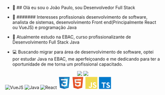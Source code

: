 - 👋 ## Olá eu sou o João Paulo, sou Desenvolvedor Full Stack
- 👀 ####### Interesses profissionais desenvolvimento de software, analista de sistemas, desenvolvimento Front end(Principalmente React ou VueJS) e programação Java
- 🌱 Atualmente estudo na EBAC, curso profissionalizante de Desenvolvimento Full Stack Java 

- 💻 Buscando migrar para área de desenvolvimento de software, optei por estudar Java na EBAC, me aperfeiçoando e me dedicando para ter a oportunidade de me torna um profissional capacitado.

<!---
JoaopauloDevJ/JoaopauloDevJ is a ✨ special ✨ repository because its `README.md` (this file) appears on your GitHub profile.
You can click the Preview link to take a look at your changes.
--->


<div align='center'>
    <img height='175px' src="https://github-readme-stats.vercel.app/api?username=JoaopauloDevJ&show_icons=true&theme=dracula&include_all_commits=true&count_private=true" />
    <img height='175px' src="https://github-readme-stats.vercel.app/api/top-langs/?username=JoaopauloDevJ&layout=compact&langs_count=7&theme=dracula" />
</div>

<div display='flex'>
    <img height='35px' src='https://upload.wikimedia.org/wikipedia/commons/thumb/9/95/Vue.js_Logo_2.svg/1200px-Vue.js_Logo_2.svg.png' alt='VueJS' />
    <img height='40px' src='https://logos-world.net/wp-content/uploads/2022/07/Java-Logo.png' alt='Java' />
    <img height='40px' src='https://upload.wikimedia.org/wikipedia/commons/thumb/a/a7/React-icon.svg/1200px-React-icon.svg.png' alt='React' />
    <img height='40px' src='https://raw.githubusercontent.com/devicons/devicon/master/icons/css3/css3-original.svg' alt='CSS' />
    <img height='40px' src='https://raw.githubusercontent.com/devicons/devicon/master/icons/html5/html5-original.svg' alt='HTML' />
    <img height='40px' src='https://raw.githubusercontent.com/devicons/devicon/master/icons/javascript/javascript-plain.svg' alt='Javascript' />
    <img height='40px' src='https://raw.githubusercontent.com/devicons/devicon/master/icons/typescript/typescript-plain.svg' alt='Typescript'/>
</div>
